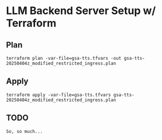 # LLM Backend Server Setup w/ Terraform

## Plan
 `terraform plan -var-file=gsa-tts.tfvars -out gsa-tts-20250404z_modified_restricted_ingress.plan`

## Apply
`terraform apply -var-file=gsa-tts.tfvars gsa-tts-20250404z_modified_restricted_ingress.plan`

## TODO
	So, so much...

